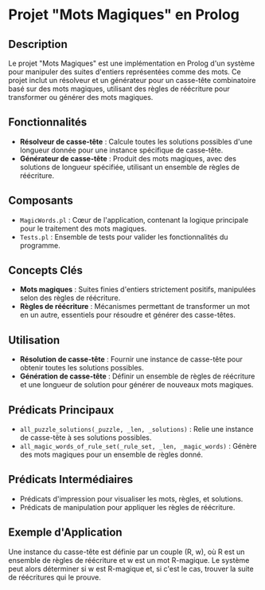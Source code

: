 # Projet "Mots Magiques" en Prolog

## Description
Le projet "Mots Magiques" est une implémentation en Prolog d'un système pour manipuler des suites d'entiers représentées comme des mots. Ce projet inclut un résolveur et un générateur pour un casse-tête combinatoire basé sur des mots magiques, utilisant des règles de réécriture pour transformer ou générer des mots magiques.

## Fonctionnalités
- **Résolveur de casse-tête** : Calcule toutes les solutions possibles d'une longueur donnée pour une instance spécifique de casse-tête.
- **Générateur de casse-tête** : Produit des mots magiques, avec des solutions de longueur spécifiée, utilisant un ensemble de règles de réécriture.

## Composants
- `MagicWords.pl` : Cœur de l'application, contenant la logique principale pour le traitement des mots magiques.
- `Tests.pl` : Ensemble de tests pour valider les fonctionnalités du programme.

## Concepts Clés
- **Mots magiques** : Suites finies d'entiers strictement positifs, manipulées selon des règles de réécriture.
- **Règles de réécriture** : Mécanismes permettant de transformer un mot en un autre, essentiels pour résoudre et générer des casse-têtes.

## Utilisation
- **Résolution de casse-tête** : Fournir une instance de casse-tête pour obtenir toutes les solutions possibles.
- **Génération de casse-tête** : Définir un ensemble de règles de réécriture et une longueur de solution pour générer de nouveaux mots magiques.

## Prédicats Principaux
- `all_puzzle_solutions(_puzzle, _len, _solutions)` : Relie une instance de casse-tête à ses solutions possibles.
- `all_magic_words_of_rule_set(_rule_set, _len, _magic_words)` : Génère des mots magiques pour un ensemble de règles donné.

## Prédicats Intermédiaires
- Prédicats d'impression pour visualiser les mots, règles, et solutions.
- Prédicats de manipulation pour appliquer les règles de réécriture.

## Exemple d'Application
Une instance du casse-tête est définie par un couple (R, w), où R est un ensemble de règles de réécriture et w est un mot R-magique. Le système peut alors déterminer si w est R-magique et, si c'est le cas, trouver la suite de réécritures qui le prouve.
